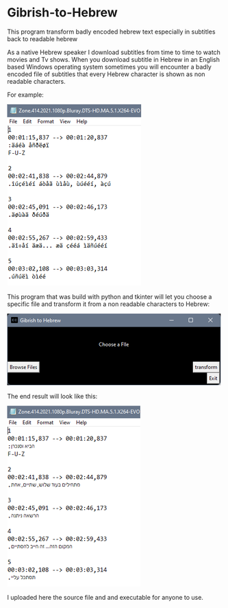 # Gibrish-to-Hebrew
This program transform badly encoded hebrew text especially in subtitles back to readable hebrew

As a native Hebrew speaker I download subtitles from time to time to watch movies and Tv shows.
When you download subtitle in Hebrew in an English based Windows operating system sometimes you will encounter a badly encoded file of subtitles that every Hebrew character is shown as non readable characters.

For example:

![Gibrish subtitle](https://github.com/itaibenjy/Gibrish-to-Hebrew/blob/master/gibrish.png)

This program that was build with python and tkinter will let you choose a specific file and transform it from a non readable characters to Hebrew:

![program screenshot](https://github.com/itaibenjy/Gibrish-to-Hebrew/blob/master/screenshot.png)

The end result will look like this:

![Hebrew subtitle](https://github.com/itaibenjy/Gibrish-to-Hebrew/blob/master/hebrew.png)

I uploaded here the source file and and executable for anyone to use.


